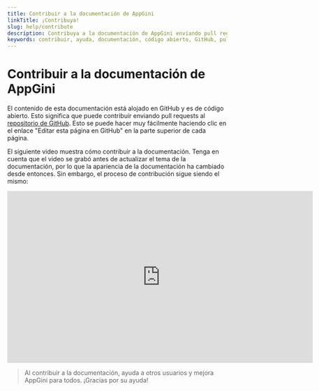 ```yaml
---
title: Contribuir a la documentación de AppGini
linkTitle: ¡Contribuya!
slug: help/contribute
description: Contribuya a la documentación de AppGini enviando pull requests al repositorio de GitHub.
keywords: contribuir, ayuda, documentación, código abierto, GitHub, pull requests
---
```


# Contribuir a la documentación de AppGini

El contenido de esta documentación está alojado en GitHub y es de código abierto. Esto significa que puede contribuir enviando pull requests al
[repositorio de GitHub](https://github.com/bigprof-software/appgini-docs). Esto se puede hacer muy fácilmente haciendo clic en el enlace "Editar esta página en GitHub"
en la parte superior de cada página.

El siguiente video muestra cómo contribuir a la documentación. Tenga en cuenta que el video se grabó antes de actualizar el tema de la documentación, por lo que la apariencia de la documentación ha cambiado desde entonces. Sin embargo, el proceso de contribución sigue siendo el mismo:

<iframe width="700" height="394" src="https://www.youtube.com/embed/Apd5A0wu6qw" frameborder="0" allow="accelerometer; autoplay; encrypted-media; gyroscope; picture-in-picture" allowfullscreen></iframe>


> Al contribuir a la documentación, ayuda a otros usuarios y mejora AppGini para todos. ¡Gracias por su ayuda!
